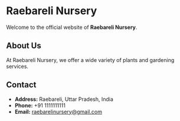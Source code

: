 # Raebareli Nursery

Welcome to the official website of **Raebareli Nursery**.

## About Us

At Raebareli Nursery, we offer a wide variety of plants and gardening services.

## Contact

- **Address:** Raebareli, Uttar Pradesh, India
- **Phone:** +91 1111111111
- **Email:** raebarelinursery@gmail.com
